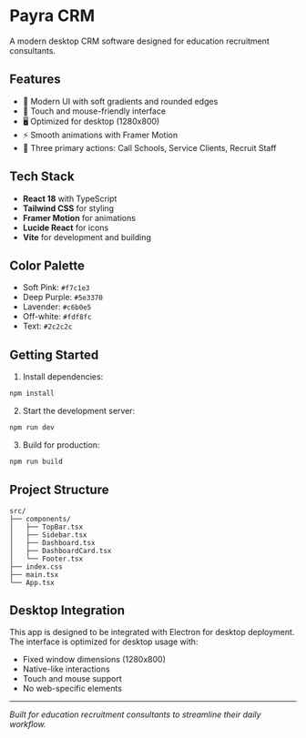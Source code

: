# Payra CRM

A modern desktop CRM software designed for education recruitment consultants.

## Features

- 🎨 Modern UI with soft gradients and rounded edges
- 📱 Touch and mouse-friendly interface
- 🖥️ Optimized for desktop (1280x800)
- ⚡ Smooth animations with Framer Motion
- 🎯 Three primary actions: Call Schools, Service Clients, Recruit Staff

## Tech Stack

- **React 18** with TypeScript
- **Tailwind CSS** for styling
- **Framer Motion** for animations
- **Lucide React** for icons
- **Vite** for development and building

## Color Palette

- Soft Pink: `#f7c1e3`
- Deep Purple: `#5e3370`
- Lavender: `#c6b0e5`
- Off-white: `#fdf8fc`
- Text: `#2c2c2c`

## Getting Started

1. Install dependencies:
```bash
npm install
```

2. Start the development server:
```bash
npm run dev
```

3. Build for production:
```bash
npm run build
```

## Project Structure

```
src/
├── components/
│   ├── TopBar.tsx
│   ├── Sidebar.tsx
│   ├── Dashboard.tsx
│   ├── DashboardCard.tsx
│   └── Footer.tsx
├── index.css
├── main.tsx
└── App.tsx
```

## Desktop Integration

This app is designed to be integrated with Electron for desktop deployment. The interface is optimized for desktop usage with:

- Fixed window dimensions (1280x800)
- Native-like interactions
- Touch and mouse support
- No web-specific elements

---

*Built for education recruitment consultants to streamline their daily workflow.* 